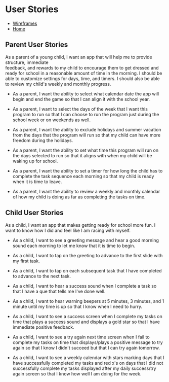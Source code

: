 # User Stories

* [Wireframes](wire-frames.md)
* [Home](https://achigbrow.github.io/kiddogo/)

## Parent User Stories
As a parent of a young child, I want an app that will help me to provide structure, immediate  
feedback, and rewards to my child to encourage them to get dressed and ready for school in a 
reasonable amount of time in the morning. I should be able to customize settings for days, time, and timers. I should also be able to review my child's weekly and monthly progress.


* As a parent, I want the ability to select what calendar date the app will begin and end the game 
so that I can align it with the school year.

* As a parent, I want to select the days of the week that I want this program to run so that I can 
choose to run the program just during the school week or on weekends as well.

* As a parent, I want the ability to exclude holidays and summer vacation from the days that the 
program will run so that my child can have more freedom during the holidays.

* As a parent, I want the ability to set what time this program will run on the days selected to run
so that it aligns with when my child will be waking up for school.

* As a parent, I want the ability to set a timer for how long the child has to complete the task 
sequence each morning so that my child is ready when it is time to leave.

* As a parent, I want the ability to review a weekly and monthly calendar of how my child is doing as far as 
completing the tasks on time.

## Child User Stories
As a child, I want an app that makes getting ready for school more fun. I want to know how I did and
feel like I am racing with myself.


* As a child, I want to see a greeting message and hear a good morning sound each morning to let me 
know that it is time to begin.

* As a child, I want to tap on the greeting to advance to the first slide with my first task.

* As a child, I want to tap on each subsequent task that I have completed to advance to the next task.

* As a child, I want to hear a success sound when I complete a task so that I have a que that tells 
me I've done well.

* As a child, I want to hear warning beepers at 5 minutes, 3 minutes, and 1 minute until my time is 
up so that I know when I need to hurry.

* As a child, I want to see a success screen when I complete my tasks on time that plays a success 
sound and displays a gold star so that I have immediate positive feedback.

* As a child, I want to see a try again next time screen when I fail to complete my tasks on time 
that displays/plays a positive message to try again so that I know I didn't succeed but that I can 
try again tomorrow.

* As a child, I want to see a weekly calendar with stars marking days that I have successfully 
completed my tasks and red x's on days that I did not successfully complete my tasks displayed after 
my daily success/try again screen so that I know how well I am doing for the week.

